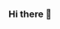### Hi there 👋

<!--
**jjEnokenti/jjEnokenti** is a ✨ _special_ ✨ repository because its `README.md` (this file) appears on your GitHub profile.

- 🌱 I’m currently learning Skypro school on "Python backend web-developer"
- 🤔 I’m looking for a job
- 📫 How to reach me: [...](https://t.me/skyzizizkk)
-->
